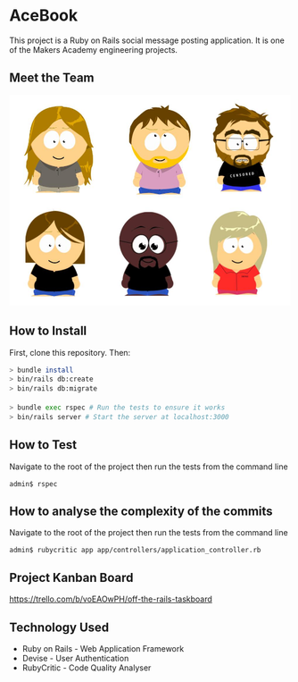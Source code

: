 # AceBook

This project is a Ruby on Rails social message posting application. It is one of the Makers Academy engineering projects.

## Meet the Team

![Team Off-the-Rails](team-otr.jpg)

## How to Install

First, clone this repository. Then:

```bash
> bundle install
> bin/rails db:create
> bin/rails db:migrate

> bundle exec rspec # Run the tests to ensure it works
> bin/rails server # Start the server at localhost:3000
```

## How to Test

Navigate to the root of the project then run the tests from the command line

```console
admin$ rspec
```

## How to analyse the complexity of the commits
Navigate to the root of the project then run the tests from the command line

```console
admin$ rubycritic app app/controllers/application_controller.rb
```

## Project Kanban Board

https://trello.com/b/voEAOwPH/off-the-rails-taskboard

## Technology Used

* Ruby on Rails - Web Application Framework
* Devise - User Authentication
* RubyCritic - Code Quality Analyser
